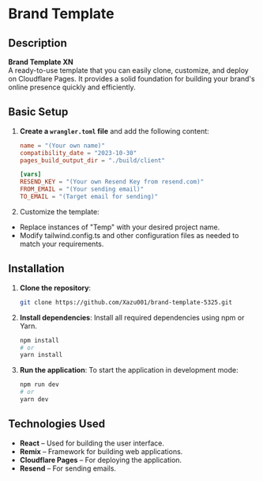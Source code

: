 # Brand Template

## Description

**Brand Template XN**  
A ready-to-use template that you can easily clone, customize, and deploy on Cloudflare Pages. It provides a solid foundation for building your brand's online presence quickly and efficiently.

## Basic Setup

1. **Create a `wrangler.toml` file** and add the following content:
   ```toml
   name = "(Your own name)"
   compatibility_date = "2023-10-30"
   pages_build_output_dir = "./build/client"

   [vars]
   RESEND_KEY = "(Your own Resend Key from resend.com)"
   FROM_EMAIL = "(Your sending email)"
   TO_EMAIL = "(Target email for sending)"
   ```
  2. Customize the template:
- Replace instances of "Temp" with your desired project name.
- Modify tailwind.config.ts and other configuration files as needed to match your requirements.

## Installation

1. **Clone the repository**:
   ```sh
   git clone https://github.com/Xazu001/brand-template-5325.git
   ```

2. **Install dependencies**:
   Install all required dependencies using npm or Yarn.
   ```sh
   npm install
   # or
   yarn install
   ```

3. **Run the application**:
   To start the application in development mode:
   ```sh
   npm run dev
   # or
   yarn dev
   ```

## Technologies Used

- **React** – Used for building the user interface.
- **Remix** – Framework for building web applications.
- **Cloudflare Pages** – For deploying the application.
- **Resend** – For sending emails.
